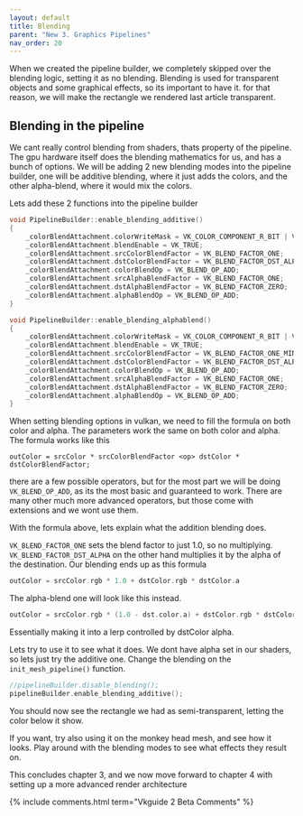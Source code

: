 ---layout: defaulttitle: Blendingparent: "New 3. Graphics Pipelines"nav_order: 20---When we created the pipeline builder, we completely skipped over the blending logic, setting it as no blending. Blending is used for transparent objects and some graphical effects, so its important to have it. for that reason, we will make the rectangle we rendered last article transparent.## Blending in the pipelineWe cant really control blending from shaders, thats property of the pipeline. The gpu hardware itself does the blending mathematics for us, and has a bunch of options. We will be adding 2 new blending modes into the pipeline builder, one will be additive blending, where it just adds the colors, and the other alpha-blend, where it would mix the colors.Lets add these 2 functions into the pipeline builder<!-- codegen from tag alphablend on file E:\ProgrammingProjects\vulkan-guide-2\shared/vk_pipelines.cpp --> ```cppvoid PipelineBuilder::enable_blending_additive(){    _colorBlendAttachment.colorWriteMask = VK_COLOR_COMPONENT_R_BIT | VK_COLOR_COMPONENT_G_BIT | VK_COLOR_COMPONENT_B_BIT | VK_COLOR_COMPONENT_A_BIT;    _colorBlendAttachment.blendEnable = VK_TRUE;	_colorBlendAttachment.srcColorBlendFactor = VK_BLEND_FACTOR_ONE;	_colorBlendAttachment.dstColorBlendFactor = VK_BLEND_FACTOR_DST_ALPHA;	_colorBlendAttachment.colorBlendOp = VK_BLEND_OP_ADD;	_colorBlendAttachment.srcAlphaBlendFactor = VK_BLEND_FACTOR_ONE;	_colorBlendAttachment.dstAlphaBlendFactor = VK_BLEND_FACTOR_ZERO;	_colorBlendAttachment.alphaBlendOp = VK_BLEND_OP_ADD;}void PipelineBuilder::enable_blending_alphablend(){	_colorBlendAttachment.colorWriteMask = VK_COLOR_COMPONENT_R_BIT | VK_COLOR_COMPONENT_G_BIT | VK_COLOR_COMPONENT_B_BIT | VK_COLOR_COMPONENT_A_BIT;	_colorBlendAttachment.blendEnable = VK_TRUE;	_colorBlendAttachment.srcColorBlendFactor = VK_BLEND_FACTOR_ONE_MINUS_DST_ALPHA;	_colorBlendAttachment.dstColorBlendFactor = VK_BLEND_FACTOR_DST_ALPHA;	_colorBlendAttachment.colorBlendOp = VK_BLEND_OP_ADD;	_colorBlendAttachment.srcAlphaBlendFactor = VK_BLEND_FACTOR_ONE;	_colorBlendAttachment.dstAlphaBlendFactor = VK_BLEND_FACTOR_ZERO;	_colorBlendAttachment.alphaBlendOp = VK_BLEND_OP_ADD;}```When setting blending options in vulkan, we need to fill the formula on both color and alpha. The parameters work the same on both color and alpha. The formula works like this```outColor = srcColor * srcColorBlendFactor <op> dstColor * dstColorBlendFactor;```there are a few possible operators, but for the most part we will be doing `VK_BLEND_OP_ADD`, as its the most basic and guaranteed to work. There are many other much more advanced operators, but those come with extensions and we wont use them.With the formula above, lets explain what the addition blending does.`VK_BLEND_FACTOR_ONE` sets the blend factor to just 1.0, so no multiplying. `VK_BLEND_FACTOR_DST_ALPHA` on the other hand multiplies it by the alpha of the destination. Our blending ends up as this formula```coutColor = srcColor.rgb * 1.0 + dstColor.rgb * dstColor.a```The alpha-blend one will look like this instead.```coutColor = srcColor.rgb * (1.0 - dst.color.a) + dstColor.rgb * dstColor.a```Essentially making it into a lerp controlled by dstColor alpha.Lets try to use it to see what it does. We dont have alpha set in our shaders, so lets just try the additive one. Change the blending on the `init_mesh_pipeline()` function.```cpp//pipelineBuilder.disable_blending();pipelineBuilder.enable_blending_additive();```You should now see the rectangle we had as semi-transparent, letting the color below it show.If you want, try also using it on the monkey head mesh, and see how it looks. Play around with the blending modes to see what effects they result on.This concludes chapter 3, and we now move forward to chapter 4 with setting up a more advanced render architecture{% include comments.html term="Vkguide 2 Beta Comments" %}
